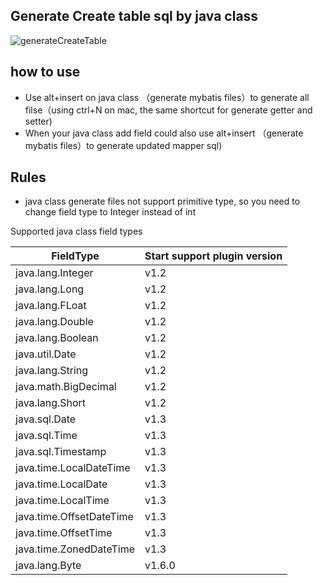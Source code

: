 ## Generate Create table sql by java class
![generateCreateTable](https://raw.githubusercontent.com/gejun123456/MyBatisCodeHelper-Pro/master/screenshots/generateCreateTable.gif)

## how to use

- Use alt+insert on java class （generate mybatis files）to generate all filse（using ctrl+N on mac, the same shortcut for generate getter and setter)
- When your java class add field could also use alt+insert （generate mybatis files）to generate updated mapper sql)

## Rules

- java class generate files not support primitive type, so you need to change field type to Integer instead of int

Supported java class field types

| FieldType            |  Start support plugin version|
|----------------------|-------------------  |
| java.lang.Integer    |   v1.2              |
| java.lang.Long       |   v1.2              |
| java.lang.FLoat      |   v1.2              |
| java.lang.Double     |   v1.2              |
| java.lang.Boolean    |   v1.2              |
| java.util.Date       |   v1.2              |
| java.lang.String     |   v1.2              |
| java.math.BigDecimal |   v1.2              |
| java.lang.Short      |   v1.2              |
|java.sql.Date | v1.3|
|java.sql.Time | v1.3|
|java.sql.Timestamp | v1.3|
|java.time.LocalDateTime | v1.3|
|java.time.LocalDate | v1.3|
|java.time.LocalTime | v1.3|
|java.time.OffsetDateTime | v1.3|
|java.time.OffsetTime | v1.3|
|java.time.ZonedDateTime | v1.3|
| java.lang.Byte       |   v1.6.0              |
